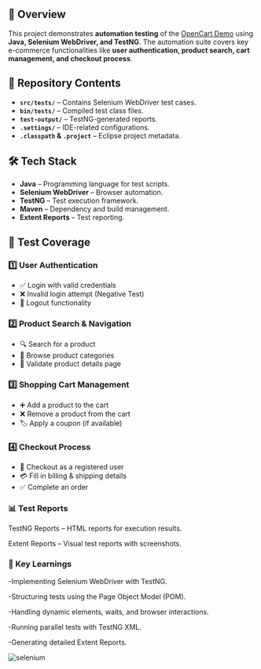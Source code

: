 ## 📌 Overview
This project demonstrates **automation testing** of the [OpenCart Demo](https://demo.opencart.com/) using **Java, Selenium WebDriver, and TestNG**. The automation suite covers key e-commerce functionalities like **user authentication, product search, cart management, and checkout process**.

## 📂 Repository Contents
- **`src/tests/`** – Contains Selenium WebDriver test cases.
- **`bin/tests/`** – Compiled test class files.
- **`test-output/`** – TestNG-generated reports.
- **`.settings/`** – IDE-related configurations.
- **`.classpath` & `.project`** – Eclipse project metadata.

## 🛠 Tech Stack
- **Java** – Programming language for test scripts.
- **Selenium WebDriver** – Browser automation.
- **TestNG** – Test execution framework.
- **Maven** – Dependency and build management.
- **Extent Reports** – Test reporting.

## 📝 Test Coverage
### **1️⃣ User Authentication**
- ✅ Login with valid credentials
- ❌ Invalid login attempt (Negative Test)
- 🔄 Logout functionality

### **2️⃣ Product Search & Navigation**
- 🔍 Search for a product
- 📂 Browse product categories
- 📄 Validate product details page

### **3️⃣ Shopping Cart Management**
- ➕ Add a product to the cart
- ❌ Remove a product from the cart
- 🏷 Apply a coupon (if available)

### **4️⃣ Checkout Process**
- 🛒 Checkout as a registered user
- 💳 Fill in billing & shipping details
- ✅ Complete an order

### 📊 Test Reports
TestNG Reports – HTML reports for execution results.

Extent Reports – Visual test reports with screenshots.

### 🎯 Key Learnings
-Implementing Selenium WebDriver with TestNG.

-Structuring tests using the Page Object Model (POM).

-Handling dynamic elements, waits, and browser interactions.

-Running parallel tests with TestNG XML.

-Generating detailed Extent Reports.

![selenium](https://github.com/user-attachments/assets/59628f3d-637b-4547-b541-0bbafbf9f37d)

